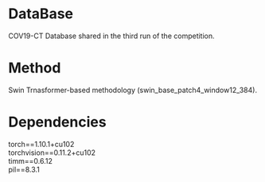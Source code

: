 # DataBase
COV19-CT Database shared in the third run of the competition.

# Method
Swin Trnasformer-based methodology (swin_base_patch4_window12_384).

# Dependencies
torch==1.10.1+cu102  
torchvision==0.11.2+cu102  
timm==0.6.12  
pil==8.3.1   



